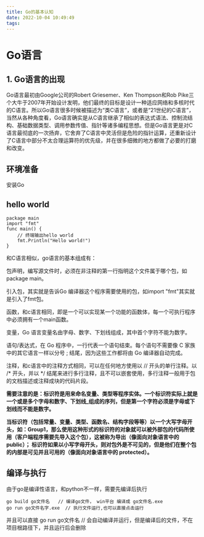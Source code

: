 ```yaml
---
title: Go的基本认知
date: 2022-10-04 10:49:49
tags:
---
```


# Go语言

## 1. Go语言的出现

Go语言最初由Google公司的Robert Griesemer、Ken Thompson和Rob Pike三个大牛于2007年开始设计发明，他们最终的目标是设计一种适应网络和多核时代的C语言。所以Go语言很多时候被描述为“类C语言”，或者是“21世纪的C语言”，当然从各种角度看，Go语言确实是从C语言继承了相似的表达式语法、控制流结构、基础数据类型、调用参数传值、指针等诸多编程思想。但是Go语言更是对C语言最彻底的一次扬弃，它舍弃了C语言中灵活但是危险的指针运算，还重新设计了C语言中部分不太合理运算符的优先级，并在很多细微的地方都做了必要的打磨和改变。

## 环境准备
安装Go

## hello world
```
package main
import "fmt"
func main() {
	// 终端输出hello world
	fmt.Println("Hello world!")
}
```

和C语言相似，go语言的基本组成有：

包声明，编写源文件时，必须在非注释的第一行指明这个文件属于哪个包，如package main。

引入包，其实就是告诉Go 编译器这个程序需要使用的包，如import "fmt"其实就是引入了fmt包。

函数，和c语言相同，即是一个可以实现某一个功能的函数体，每一个可执行程序中必须拥有一个main函数。

变量，Go 语言变量名由字母、数字、下划线组成，其中首个字符不能为数字。

语句/表达式，在 Go 程序中，一行代表一个语句结束。每个语句不需要像 C 家族中的其它语言一样以分号 ; 结尾，因为这些工作都将由 Go 编译器自动完成。

注释，和c语言中的注释方式相同，可以在任何地方使用以 // 开头的单行注释。以 /* 开头，并以 */ 结尾来进行多行注释，且不可以嵌套使用，多行注释一般用于包的文档描述或注释成块的代码片段。

**需要注意的是：标识符是用来命名变量、类型等程序实体。一个标识符实际上就是一个或是多个字母和数字、下划线_组成的序列，但是第一个字符必须是字母或下划线而不能是数字。**

**当标识符（包括常量、变量、类型、函数名、结构字段等等）以一个大写字母开头，如：Group1，那么使用这种形式的标识符的对象就可以被外部包的代码所使用（客户端程序需要先导入这个包），这被称为导出（像面向对象语言中的 public）；
标识符如果以小写字母开头，则对包外是不可见的，但是他们在整个包的内部是可见并且可用的（像面向对象语言中的 protected）。**

## 编译与执行
由于go是编译性语言，和python不一样，需要先编译后执行

```
go build go文件名   // 编译go文件， win平台 编译成 go文件名.exe
go run go文件名字.exe  // 执行文件运行,也可以直接点击运行
```

并且可以直接 go run go文件名 // 会自动编译并运行，但是编译后的文件，不在项目根路径下，并且运行后会删除
